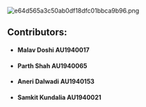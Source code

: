 ![e64d565a3c50ab0df18dfc01bbca9b96.png](:/5de5a159f80143ccbd13ffcb3465e12e)

## **Contributors:**
- #### Malav Doshi AU1940017
- #### Parth Shah AU1940065
- #### Aneri Dalwadi AU1940153
- #### Samkit Kundalia AU1940021

